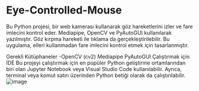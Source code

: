 # Eye-Controlled-Mouse

Bu Python projesi, bir web kamerası kullanarak göz hareketlerini izler ve fare imlecini kontrol eder. Mediapipe, OpenCV ve PyAutoGUI kullanılarak yazılmıştır. Göz kırpma hareketi ile tıklama da gerçekleştirilebilir. Bu uygulama, elleri kullanmadan fare imlecini kontrol etmek için tasarlanmıştır.

Gerekli Kütüphaneler
-OpenCV (cv2)
Mediapipe
PyAutoGUI
Çalıştırmak için İDE
Bu projeyi çalıştırmak için en popüler Python geliştirme ortamlarından biri olan Jupyter Notebook veya Visual Studio Code kullanılabilir. Ayrıca, terminal veya komut satırı üzerinden Python betiği olarak da çalıştırılabilir.
![image](https://github.com/yasinkrc/Eye-Controlled-Mouse/assets/113844850/6c815248-81ad-42a8-8795-76898fda3f41)
